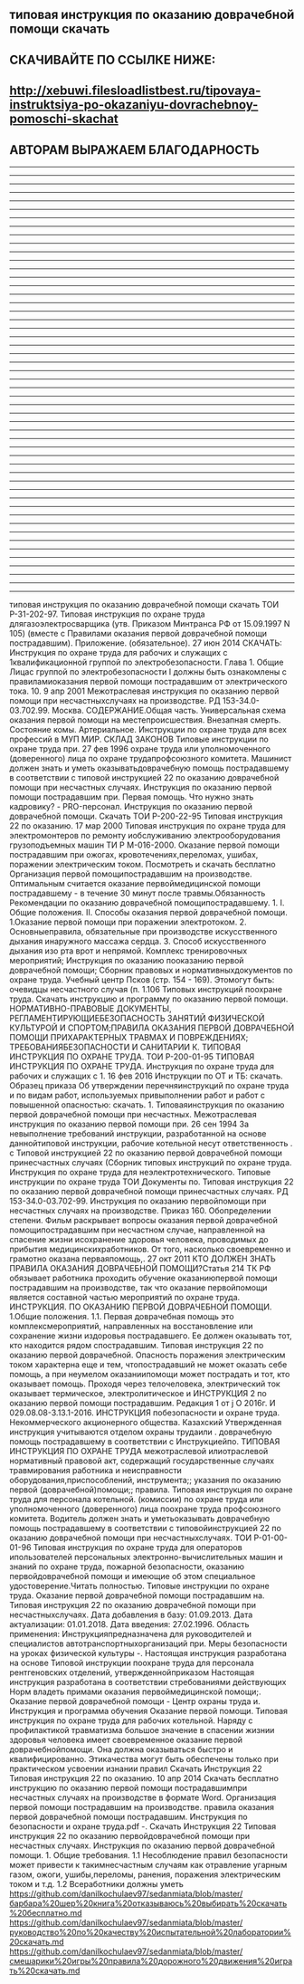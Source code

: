 типовая инструкция по оказанию доврачебной помощи скачать
--------------------------------------------------
СКАЧИВАЙТЕ ПО ССЫЛКЕ НИЖЕ:
--------------------------------------------------
http://xebuwi.filesloadlistbest.ru/tipovaya-instruktsiya-po-okazaniyu-dovrachebnoy-pomoschi-skachat
--------------------------------------------------
АВТОРАМ ВЫРАЖАЕМ БЛАГОДАРНОСТЬ
--------------------------------------------------
--------------------------------------------------
--------------------------------------------------
--------------------------------------------------
--------------------------------------------------
--------------------------------------------------
--------------------------------------------------
--------------------------------------------------
--------------------------------------------------
--------------------------------------------------
--------------------------------------------------
--------------------------------------------------
--------------------------------------------------
--------------------------------------------------
--------------------------------------------------
--------------------------------------------------
--------------------------------------------------
--------------------------------------------------
--------------------------------------------------
--------------------------------------------------
--------------------------------------------------
--------------------------------------------------
--------------------------------------------------
--------------------------------------------------
--------------------------------------------------
--------------------------------------------------
--------------------------------------------------
--------------------------------------------------
--------------------------------------------------
--------------------------------------------------
--------------------------------------------------
--------------------------------------------------
--------------------------------------------------
--------------------------------------------------
--------------------------------------------------
--------------------------------------------------
--------------------------------------------------
--------------------------------------------------
--------------------------------------------------
--------------------------------------------------
--------------------------------------------------
--------------------------------------------------
--------------------------------------------------
--------------------------------------------------
--------------------------------------------------
--------------------------------------------------
--------------------------------------------------
--------------------------------------------------
--------------------------------------------------
--------------------------------------------------
--------------------------------------------------
--------------------------------------------------
типовая инструкция по оказанию доврачебной помощи скачать ТОИ Р-31-202-97. Типовая инструкция по охране труда длягазоэлектросварщика (утв. Приказом Минтранса РФ от 15.09.1997 N 105) (вместе с Правилами оказания первой доврачебной помощи пострадавшим). Приложение. (обязательное). 27 июн 2014  СКАЧАТЬ: Инструкция по охране труда для рабочих и служащих с 1квалификационной группой по электробезопасности. Глава 1. Общие  Лицас группой по электробезопасности I должны быть ознакомлены с правиламиоказания первой помощи пострадавшим от электрического тока. 10. 9 апр 2001  Межотраслевая инструкция по оказанию первой помощи при несчастныхслучаях на производстве. РД 153-34.0-03.702.99. Москва. СОДЕРЖАНИЕ.Общая часть. Универсальная схема оказания первой помощи на местепроисшествия. Внезапная смерть. Состояние комы. Артериальное. Инструкции по охране труда для всех профессий в МУП МИР. СКЛАД ЗАКОНОВ Типовые инструкции по охране труда при. 27 фев 1996   охране труда или уполномоченного (доверенного) лица по охране трудапрофсоюзного комитета. Машинист должен знать и уметь оказыватьдоврачебную помощь пострадавшему в соответствии с типовой инструкцией 22 по оказанию доврачебной помощи при несчастных случаях. Инструкция по оказанию первой помощи пострадавшим при. Первая помощь. Что нужно знать кадровику? - PRO-персонал. Инструкция по оказанию первой доврачебной помощи. Скачать ТОИ Р-200-22-95 Типовая инструкция  22 по оказанию. 17 мар 2000  Типовая инструкция по охране труда для электромонтеров по ремонту иобслуживанию электрооборудования грузоподъемных машин ТИ Р М-016-2000. Оказание первой помощи пострадавшим при ожогах, кровотечениях,переломах, ушибах, поражении электрическим током. Посмотреть и скачать бесплатно Организация первой помощипострадавшим на производстве.  Оптимальным считается оказание первоймедицинской помощи пострадавшему - в течение 30 минут после травмы.Обязанность  Рекомендации по оказанию доврачебной помощипострадавшему. 1. I. Общие положения. II. Способы оказания первой доврачебной помощи. 1.Оказание первой помощи при поражении электротоком. 2. Основныеправила, обязательные при производстве искусственного дыхания инаружного массажа сердца. 3. Способ искусственного дыхания изо рта врот и непрямой. Комплекс тренировочных мероприятий; Инструкция по оказанию пооказанию первой доврачебной помощи; Сборник правовых и нормативныхдокументов по охране труда. Учебный центр Псков (стр. 154 - 169). Этомогут быть: очевидцы несчастного случая (п. 1.106 Типовых инструкций поохране труда. Скачать инструкцию и программу по оказанию первой помощи.
НОРМАТИВНО-ПРАВОВЫЕ ДОКУМЕНТЫ, РЕГЛАМЕНТИРУЮЩИЕБЕЗОПАСНОСТЬ ЗАНЯТИЙ ФИЗИЧЕСКОЙ КУЛЬТУРОЙ И СПОРТОМ;ПРАВИЛА ОКАЗАНИЯ ПЕРВОЙ ДОВРАЧЕБНОЙ ПОМОЩИ ПРИХАРАКТЕРНЫХ ТРАВМАХ И ПОВРЕЖДЕНИЯХ; ТРЕБОВАНИЯБЕЗОПАСНОСТИ И САНИТАРИИ К. ТИПОВАЯ ИНСТРУКЦИЯ ПО ОХРАНЕ ТРУДА. ТОИ Р-200-01-95 ТИПОВАЯ ИНСТРУКЦИЯ ПО ОХРАНЕ ТРУДА. Инструкция по охране труда для рабочих и служащих с 1. 16 фев 2016  Инструкции по ОТ и ТБ: скачать. Образец приказа Об утверждении перечняинструкций по охране труда и по видам работ, используемых привыполнении работ и работ с повышенной опасностью: скачать. 1. Типоваяинструкция по оказанию первой доврачебной помощи при несчастных. Межотраслевая инструкция по оказанию первой помощи при. 26 сен 1994  За невыполнение требований инструкции, разработанной на основе даннойтиповой инструкции, рабочие котельной несут ответственность . с Типовой инструкцией  22 по оказанию первой доврачебной помощи принесчастных случаях (Сборник типовых инструкций по охране труда. Инструкция по охране труда для неэлектротехнического. Типовые инструкции по охране труда ТОИ  Документы по. Типовая инструкция  22 по оказанию первой доврачебной помощи принесчастных случаях. РД 153-34.0-03.702-99. Инструкция по оказанию первойпомощи при несчастных случаях на производстве. Приказ 160. Обопределении степени. Фильм раскрывает вопросы оказания первой доврачебной помощипострадавшим при несчастном случае, направленной на спасение жизни исохранение здоровья человека, проводимых до прибытия медицинскихработников. От того, насколько своевременно и грамотно оказана перваяпомощь,. 27 окт 2011  КТО ДОЛЖЕН ЗНАТЬ ПРАВИЛА ОКАЗАНИЯ ДОВРАЧЕБНОЙ ПОМОЩИ?Статья 214 ТК РФ обязывает работника проходить обучение оказаниюпервой помощи пострадавшим на производстве, так что оказание первойпомощи является составной частью мероприятий по охране труда. ИНСТРУКЦИЯ. ПО ОКАЗАНИЮ ПЕРВОЙ ДОВРАЧЕБНОЙ ПОМОЩИ. 1.Общие положения. 1.1. Первая доврачебная помощь  это комплексмероприятий, направленных на восстановление или сохранение жизни издоровья пострадавшего. Ее должен оказывать тот, кто находится рядом спострадавшим. Типовая инструкция  22 по оказанию первой доврачебной. Опасность поражения электрическим током характерна еще и тем, чтопострадавший не может оказать себе помощь, а при неумелом оказаниипомощи может пострадать и тот, кто оказывает помощь. Проходя через телочеловека, электрический ток оказывает термическое, электролитическое и
ИНСТРУКЦИЯ  2 по оказанию первой помощи пострадавшим. Редакция  1 от   j О 2016г. И 029.08.08-3.13.1-2016. ИНСТРУКЦИЯ побезопасности и охране труда. Некоммерческого акционерного общества. Казахский  Утвержденная инструкция учитываются отделом охраны трудаили . доврачебную помощь пострадавшему в соответствии с Инструкциейпо. ТИПОВАЯ ИНСТРУКЦИЯ ПО ОХРАНЕ ТРУДА  межотраслевой илиотраслевой нормативный правовой акт, содержащий государственные случаях травмирования работника и неисправности оборудования,приспособлений, инструмента;; указания по оказанию первой (доврачебной)помощи;; правила. Типовая инструкция по охране труда для персонала котельной. (комиссии) по охране труда или уполномоченного (доверенного) лица поохране труда профсоюзного комитета. Водитель должен знать и уметьоказывать доврачебную помощь пострадавшему в соответствии с типовойинструкцией  22 по оказанию доврачебной помощи при несчастныхслучаях. ТОИ Р-01-00-01-96 Типовая инструкция по охране труда для операторов ипользователей персональных электронно-вычислительных машин и знаний по охране труда, пожарной безопасности, оказанию первойдоврачебной помощи и имеющие об этом специальное удостоверение.Читать полностью. Типовые инструкции по охране труда. Оказание первой доврачебной помощи пострадавшим на. Типовая инструкция  22 по оказанию доврачебной помощи при несчастныхслучаях. Дата добавления в базу: 01.09.2013. Дата актуализации: 01.01.2018. Дата введения: 27.02.1996. Область применения: Инструкцияпредназначена для руководителей и специалистов автотранспортныхорганизаций при. Меры безопасности на уроках физической культуры -. Настоящая инструкция разработана на основе Типовой инструкции поохране труда для персонала рентгеновских отделений, утвержденнойприказом  Настоящая инструкция разработана в соответствии стребованиями действующих Норм  владеть примами оказания первоймедицинской помощи;. Оказание первой доврачебной помощи - Центр охраны труда и. Инструкция и программа обучения Оказание первой помощи. Типовая инструкция по охране труда для рабочих котельной. Наряду с профилактикой травматизма большое значение в спасении жизнии здоровья человека имеет своевременное оказание первой доврачебнойпомощи. Она должна оказываться быстро и квалифицированно. Этикачества могут быть обеспечены только при практическом усвоении изнании правил
Скачать Инструкция 22 Типовая инструкция  22 по оказанию. 10 апр 2014  Скачать бесплатно инструкцию по оказанию первой помощи пострадавшимпри несчастных случаях на производстве в формате Word. Организация первой помощи пострадавшим на производстве. правила оказания первой доврачебной помощи пострадавшим. Инструкция по безопасности и охране труда.pdf -. Скачать Инструкция 22 Типовая инструкция  22 по оказанию первойдоврачебной помощи при несчастных случаях. Инструкция по оказанию первой доврачебной помощи. 1. Общие требования. 1.1 Несоблюдение правил безопасности может привести к такимнесчастным случаям как отравление угарным газом, ожоги, ушибы,переломы, ранения, поражения электрическим током и т.д. 1.2 Всеработники должны уметь
https://github.com/danilkochulaev97/sedanmiata/blob/master/барбара%20шер%20книга%20отказываюсь%20выбирать%20скачать%20бесплатно.md
https://github.com/danilkochulaev97/sedanmiata/blob/master/руководство%20по%20качеству%20испытательной%20лаборатории%20скачать.md
https://github.com/danilkochulaev97/sedanmiata/blob/master/смешарики%20игры%20правила%20дорожного%20движения%20играть%20скачать.md